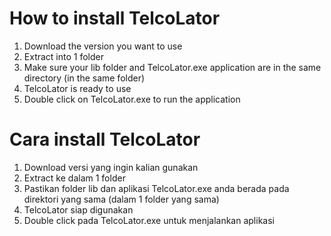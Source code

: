 # How to install TelcoLator
1. Download the version you want to use
2. Extract into 1 folder
3. Make sure your lib folder and TelcoLator.exe application are in the same directory (in the same folder)
4. TelcoLator is ready to use
5. Double click on TelcoLator.exe to run the application

# Cara install TelcoLator
1. Download versi yang ingin kalian gunakan
2. Extract ke dalam 1 folder
3. Pastikan folder lib dan aplikasi TelcoLator.exe anda berada pada direktori yang sama (dalam 1 folder yang sama)
4. TelcoLator siap digunakan
5. Double click pada TelcoLator.exe untuk menjalankan aplikasi
